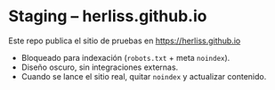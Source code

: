 # Staging – herliss.github.io
Este repo publica el sitio de pruebas en https://herliss.github.io

- Bloqueado para indexación (`robots.txt` + meta `noindex`).
- Diseño oscuro, sin integraciones externas.
- Cuando se lance el sitio real, quitar `noindex` y actualizar contenido.

